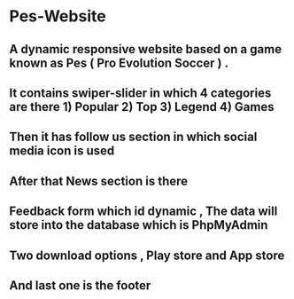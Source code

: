 # Pes-Website
## A dynamic responsive website based on a game known as Pes ( Pro Evolution Soccer ) .
## It contains swiper-slider in which 4 categories are there 1) Popular 2) Top 3) Legend 4) Games
## Then it has follow us section in which social media icon is used
## After that News section is there 
## Feedback form which id dynamic , The data will store into the database which is PhpMyAdmin
## Two download options , Play store and App store
## And last one is the footer 
